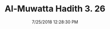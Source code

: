 ---
title        : "Al-Muwatta Hadith 3. 26"
date         : 7/25/2018 12:28:30 PM
draft        : false
type         : "hadith"
layout       : "hadith"
BookCode     : "AMH"
VolumeNumber : "3"
HadithNumber : "26"
categories  :  ["Prayer - The Recitation of Qur'an in the Maghrib and Isha Prayers"]
---